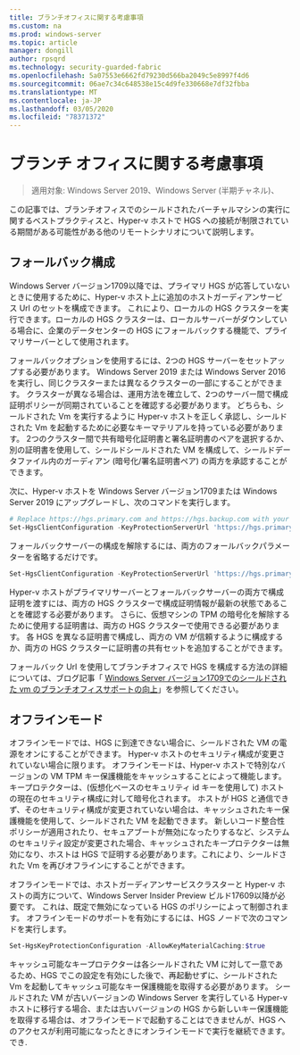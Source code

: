 ```yaml
---
title: ブランチオフィスに関する考慮事項
ms.custom: na
ms.prod: windows-server
ms.topic: article
manager: dongill
author: rpsqrd
ms.technology: security-guarded-fabric
ms.openlocfilehash: 5a07553e6662fd79230d566ba2049c5e8997f4d6
ms.sourcegitcommit: 06ae7c34c648538e15c4d9fe330668e7df32fbba
ms.translationtype: MT
ms.contentlocale: ja-JP
ms.lasthandoff: 03/05/2020
ms.locfileid: "78371372"
---
```

# <a name="branch-office-considerations"></a>ブランチ オフィスに関する考慮事項

> 適用対象: Windows Server 2019、Windows Server (半期チャネル)、 

この記事では、ブランチオフィスでのシールドされたバーチャルマシンの実行に関するベストプラクティスと、Hyper-v ホストで HGS への接続が制限されている期間がある可能性がある他のリモートシナリオについて説明します。

## <a name="fallback-configuration"></a>フォールバック構成

Windows Server バージョン1709以降では、プライマリ HGS が応答していないときに使用するために、Hyper-v ホスト上に追加のホストガーディアンサービス Url のセットを構成できます。
これにより、ローカルの HGS クラスターを実行できます。ローカルの HGS クラスターは、ローカルサーバーがダウンしている場合に、企業のデータセンターの HGS にフォールバックする機能で、プライマリサーバーとして使用されます。

フォールバックオプションを使用するには、2つの HGS サーバーをセットアップする必要があります。 Windows Server 2019 または Windows Server 2016 を実行し、同じクラスターまたは異なるクラスターの一部にすることができます。 クラスターが異なる場合は、運用方法を確立して、2つのサーバー間で構成証明ポリシーが同期されていることを確認する必要があります。 どちらも、シールドされた Vm を実行するように Hyper-v ホストを正しく承認し、シールドされた Vm を起動するために必要なキーマテリアルを持っている必要があります。 2つのクラスター間で共有暗号化証明書と署名証明書のペアを選択するか、別の証明書を使用して、シールドシールドされた VM を構成して、シールドデータファイル内のガーディアン (暗号化/署名証明書ペア) の両方を承認することができます。

次に、Hyper-v ホストを Windows Server バージョン1709または Windows Server 2019 にアップグレードし、次のコマンドを実行します。
```powershell
# Replace https://hgs.primary.com and https://hgs.backup.com with your own domain names and protocols
Set-HgsClientConfiguration -KeyProtectionServerUrl 'https://hgs.primary.com/KeyProtection' -AttestationServerUrl 'https://hgs.primary.com/Attestation' -FallbackKeyProtectionServerUrl 'https://hgs.backup.com/KeyProtection' -FallbackAttestationServerUrl 'https://hgs.backup.com/Attestation'
```

フォールバックサーバーの構成を解除するには、両方のフォールバックパラメーターを省略するだけです。
```powershell
Set-HgsClientConfiguration -KeyProtectionServerUrl 'https://hgs.primary.com/KeyProtection' -AttestationServerUrl 'https://hgs.primary.com/Attestation'
```

Hyper-v ホストがプライマリサーバーとフォールバックサーバーの両方で構成証明を渡すには、両方の HGS クラスターで構成証明情報が最新の状態であることを確認する必要があります。
さらに、仮想マシンの TPM の暗号化を解除するために使用する証明書は、両方の HGS クラスターで使用できる必要があります。
各 HGS を異なる証明書で構成し、両方の VM が信頼するように構成するか、両方の HGS クラスターに証明書の共有セットを追加することができます。

フォールバック Url を使用してブランチオフィスで HGS を構成する方法の詳細については、ブログ記事「 [Windows Server バージョン1709でのシールドされた vm のブランチオフィスサポートの向上](https://blogs.technet.microsoft.com/datacentersecurity/2017/11/15/improved-branch-office-support-for-shielded-vms-in-windows-server-version-1709/)」を参照してください。


## <a name="offline-mode"></a>オフラインモード

オフラインモードでは、HGS に到達できない場合に、シールドされた VM の電源をオンにすることができます。 Hyper-v ホストのセキュリティ構成が変更されていない場合に限ります。
オフラインモードは、Hyper-v ホストで特別なバージョンの VM TPM キー保護機能をキャッシュすることによって機能します。
キープロテクターは、(仮想化ベースのセキュリティ id キーを使用して) ホストの現在のセキュリティ構成に対して暗号化されます。
ホストが HGS と通信できず、そのセキュリティ構成が変更されていない場合は、キャッシュされたキー保護機能を使用して、シールドされた VM を起動できます。
新しいコード整合性ポリシーが適用されたり、セキュアブートが無効になったりするなど、システムのセキュリティ設定が変更された場合、キャッシュされたキープロテクターは無効になり、ホストは HGS で証明する必要があります。これにより、シールドされた Vm を再びオフラインにすることができます。

オフラインモードでは、ホストガーディアンサービスクラスターと Hyper-v ホストの両方について、Windows Server Insider Preview ビルド17609以降が必要です。
これは、既定で無効になっている HGS のポリシーによって制御されます。
オフラインモードのサポートを有効にするには、HGS ノードで次のコマンドを実行します。

```powershell
Set-HgsKeyProtectionConfiguration -AllowKeyMaterialCaching:$true
```

キャッシュ可能なキープロテクターは各シールドされた VM に対して一意であるため、HGS でこの設定を有効にした後で、再起動せずに、シールドされた Vm を起動してキャッシュ可能なキー保護機能を取得する必要があります。
シールドされた VM が古いバージョンの Windows Server を実行している Hyper-v ホストに移行する場合、または古いバージョンの HGS から新しいキー保護機能を取得する場合は、オフラインモードで起動することはできませんが、HGS へのアクセスが利用可能になったときにオンラインモードで実行を継続できます。でき.
